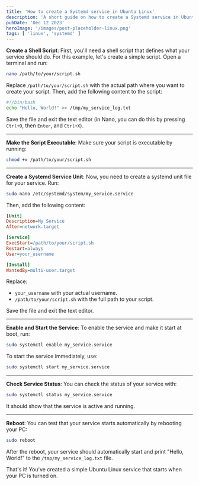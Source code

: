 ```yaml
---
title: 'How to create a Systemd service in Ubuntu Linux'
description: 'A short guide on how to create a Systemd service in Ubuntu Linux'
pubDate: 'Dec 12 2023'
heroImage: '/images/post-placeholder-linux.png'
tags: [ 'linux', 'systemd' ]
---
```


**Create a Shell Script**: First, you'll need a shell script that defines what your service should do. For this
example, let's create a simple script. Open a terminal and run:

```bash
nano /path/to/your/script.sh
```

Replace `/path/to/your/script.sh` with the actual path where you want to create your script. Then, add the following
content to the script:

```bash
#!/bin/bash
echo "Hello, World!" >> /tmp/my_service_log.txt
```

Save the file and exit the text editor (in Nano, you can do this by pressing `Ctrl+O`, then `Enter`, and `Ctrl+X`).

---

**Make the Script Executable**: Make sure your script is executable by running:

```bash
chmod +x /path/to/your/script.sh
```

---

**Create a Systemd Service Unit**: Now, you need to create a systemd unit file for your service. Run:

```bash
sudo nano /etc/systemd/system/my_service.service
```

Then, add the following content:

```ini
[Unit]
Description=My Service
After=network.target

[Service]
ExecStart=/path/to/your/script.sh
Restart=always
User=your_username

[Install]
WantedBy=multi-user.target
```

Replace:

- `your_username` with your actual username.
- `/path/to/your/script.sh` with the full path to your script.

Save the file and exit the text editor.

---

**Enable and Start the Service**: To enable the service and make it start at boot, run:

```bash
sudo systemctl enable my_service.service
```

To start the service immediately, use:

```bash
sudo systemctl start my_service.service
```

---

**Check Service Status**: You can check the status of your service with:

```bash
sudo systemctl status my_service.service
```

It should show that the service is active and running.

---

**Reboot**: You can test that your service starts automatically by rebooting your PC:

```bash
sudo reboot
```

After the reboot, your service should automatically start and print "Hello, World!" to the `/tmp/my_service_log.txt`
file.

That's it! You've created a simple Ubuntu Linux service that starts when your PC is turned on.